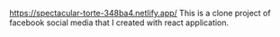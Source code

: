 https://spectacular-torte-348ba4.netlify.app/
This is a clone project of facebook social media that I created with react application.